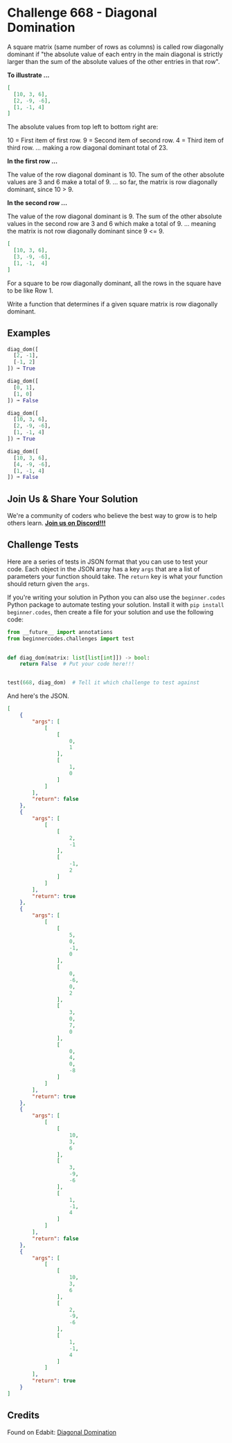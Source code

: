 # Challenge 668 - Diagonal Domination

A square matrix (same number of rows as columns) is called row diagonally dominant if "the absolute value of each entry in the main diagonal is strictly larger than the sum of the absolute values of the other entries in that row".

**To illustrate ...**
```json
[
  [10, 3, 6],
  [2, -9, -6],
  [1, -1, 4]
]
```
The absolute values from top left to bottom right are:

10 = First item of first row.
9 = Second item of second row.
4 = Third item of third row.
... making a row diagonal dominant total of 23.

**In the first row ...**

The value of the row diagonal dominant is 10.
The sum of the other absolute values are 3 and 6 make a total of 9.
... so far, the matrix is row diagonally dominant, since 10 > 9.

**In the second row ...**

The value of the row diagonal dominant is 9.
The sum of the other absolute values in the second row are 3 and 6 which make a total of 9.
... meaning the matrix is not row diagonally dominant since 9 <= 9.
```json
[
  [10, 3, 6],
  [3, -9, -6],
  [1, -1,  4]
]
```
For a square to be row diagonally dominant, all the rows in the square have to be like Row 1.

Write a function that determines if a given square matrix is row diagonally dominant.

## Examples
```python
diag_dom([
  [2, -1],
  [-1, 2]
]) ➞ True

diag_dom([
  [0, 1],
  [1, 0]
]) ➞ False

diag_dom([
  [10, 3, 6],
  [2, -9, -6],
  [1, -1, 4]
]) ➞ True

diag_dom([
  [10, 3, 6],
  [4, -9, -6],
  [1, -1, 4]
]) ➞ False
```
## Join Us & Share Your Solution

We're a community of coders who believe the best way to grow is to help others learn. **[Join us on Discord!!!](https://discord.gg/sfHykntuGy)**

## Challenge Tests

Here are a series of tests in JSON format that you can use to test your code. Each object in the JSON array has a key `args` that are a list of parameters your function should take. The `return` key is what your function should return given the `args`. 

If you're writing your solution in Python you can also use the `beginner.codes` Python package to automate testing your solution. Install it with `pip install beginner.codes`, then create a file for your solution and use the following code:
```python
from __future__ import annotations
from beginnercodes.challenges import test

    
def diag_dom(matrix: list[list[int]]) -> bool:
    return False  # Put your code here!!!


test(668, diag_dom)  # Tell it which challenge to test against
```
And here's the JSON.
```json
[
    {
        "args": [
            [
                [
                    0,
                    1
                ],
                [
                    1,
                    0
                ]
            ]
        ],
        "return": false
    },
    {
        "args": [
            [
                [
                    2,
                    -1
                ],
                [
                    -1,
                    2
                ]
            ]
        ],
        "return": true
    },
    {
        "args": [
            [
                [
                    5,
                    0,
                    -1,
                    0
                ],
                [
                    0,
                    -6,
                    0,
                    2
                ],
                [
                    3,
                    0,
                    7,
                    0
                ],
                [
                    0,
                    4,
                    0,
                    -8
                ]
            ]
        ],
        "return": true
    },
    {
        "args": [
            [
                [
                    10,
                    3,
                    6
                ],
                [
                    3,
                    -9,
                    -6
                ],
                [
                    1,
                    -1,
                    4
                ]
            ]
        ],
        "return": false
    },
    {
        "args": [
            [
                [
                    10,
                    3,
                    6
                ],
                [
                    2,
                    -9,
                    -6
                ],
                [
                    1,
                    -1,
                    4
                ]
            ]
        ],
        "return": true
    }
]

```
## Credits

Found on Edabit: [Diagonal Domination](https://edabit.com/challenge/5WvxKLK55JvT8NLfR)
